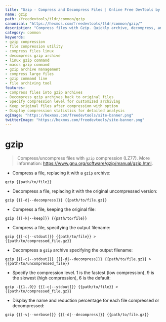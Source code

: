 ```yaml
---
title: "Gzip - Compress and Decompress Files | Online Free DevTools by Hexmos"
name: gzip
path: /freedevtools/tldr/common/gzip
canonical: "https://hexmos.com/freedevtools/tldr/common/gzip/"
description: "Compress files with Gzip. Quickly archive, decompress, and manage files using the command line. Free online tool, no registration required. Secondary keyword: file compression."
category: common
keywords:
- gzip compression
- file compression utility
- compress files linux
- decompress gzip archive
- linux gzip command
- macos gzip command
- gzip archive management
- compress large files
- gzip command line
- file archiving tool
features:
- Compress files into gzip archives
- Decompress gzip archives back to original files
- Specify compression level for customized archiving
- Keep original files after compression with option
- Display compression statistics for detailed analysis
ogImage: "https://hexmos.com/freedevtools/site-banner.png"
twitterImage: "https://hexmos.com/freedevtools/site-banner.png"
---
```


# gzip

> Compress/uncompress files with `gzip` compression (LZ77).
> More information: <https://www.gnu.org/software/gzip/manual/gzip.html>.

- Compress a file, replacing it with a `gzip` archive:

`gzip {{path/to/file}}`

- Decompress a file, replacing it with the original uncompressed version:

`gzip {{[-d|--decompress]}} {{path/to/file.gz}}`

- Compress a file, keeping the original file:

`gzip {{[-k|--keep]}} {{path/to/file}}`

- Compress a file, specifying the output filename:

`gzip {{[-c|--stdout]}} {{path/to/file}} > {{path/to/compressed_file.gz}}`

- Decompress a `gzip` archive specifying the output filename:

`gzip {{[-c|--stdout]}} {{[-d|--decompress]}} {{path/to/file.gz}} > {{path/to/uncompressed_file}}`

- Specify the compression level. 1 is the fastest (low compression), 9 is the slowest (high compression), 6 is the default:

`gzip -{{1..9}} {{[-c|--stdout]}} {{path/to/file}} > {{path/to/compressed_file.gz}}`

- Display the name and reduction percentage for each file compressed or decompressed:

`gzip {{[-v|--verbose]}} {{[-d|--decompress]}} {{path/to/file.gz}}`
